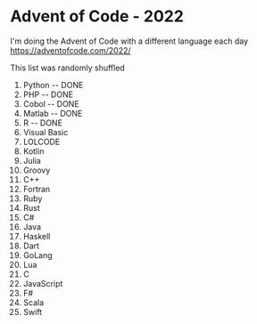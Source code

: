 # Advent of Code - 2022 

I'm doing the Advent of Code with a different language each day
https://adventofcode.com/2022/

This list was randomly shuffled
1. Python -- DONE
2. PHP -- DONE
3. Cobol -- DONE
4. Matlab -- DONE
5. R -- DONE
6. Visual Basic
7. LOLCODE
8. Kotlin
9. Julia
10. Groovy
11. C++
12. Fortran
13. Ruby
14. Rust
15. C#
16. Java
17. Haskell
18. Dart
19. GoLang
20. Lua
21. C
22. JavaScript
23. F#
24. Scala
25. Swift
